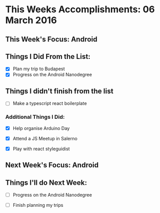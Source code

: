 # This Weeks Accomplishments: 06 March 2016

## This Week's Focus: Android

## Things I Did From the List:
- [x] Plan my trip to Budapest
- [x] Progress on the Android Nanodegree

## Things I didn't finish from the list
- [ ] Make a typescript react boilerplate

### Additional Things I Did:
- [x] Help organise Arduino Day
- [x] Attend a JS Meetup in Salerno
- [x] Play with react styleguidist


## Next Week's Focus: Android

## Things I'll do Next Week:
- [ ] Progress on the Android Nanodegree
- [ ] Finish planning my trips


